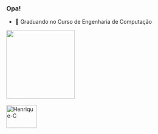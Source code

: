 ### Opa!

  - 🔭 Graduando no Curso de Engenharia de Computação

<div>
  <a href="https://github.com/HenriqueZ18">
  <img height="180em" src="https://github-readme-stats.vercel.app/api?username=HenriqueZ18&show_icons=true&theme=chartreuse-dark&include_all_commits=true&count_private=true"/>
  <!--<img height="180em" src="https://github-readme-stats.vercel.app/api/top-langs/?username=HenriqueZ18&layout=compact&langs_count=7&theme=midnight-purple"/>-->
</div>
<div style="display: inline_block"><br>
  <img align="center" alt="Henrique-C" height="60" width="80" src="https://devicons.railway.app/i/c.svg"> 
</div>
 

  

